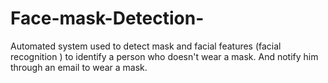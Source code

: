 # Face-mask-Detection-
Automated system used to detect mask and facial features (facial recognition ) to identify a person who doesn't wear a mask. And notify him through an email to wear a mask. 
